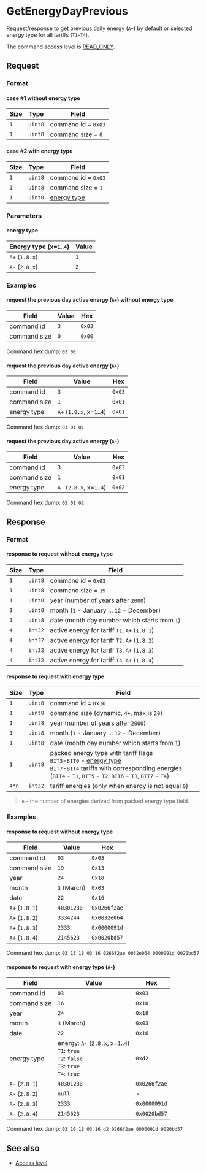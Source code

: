 # GetEnergyDayPrevious

Request/response to get previous daily energy (`A+`) by default or selected energy type for all tariffs (`T1`-`T4`).

The command access level is [READ_ONLY](../basics.md#command-access-level).


## Request

### Format

#### case #1 without energy type

| Size | Type    | Field               |
| ---- | ------- | ------------------- |
| `1`  | `uint8` | command id = `0x03` |
| `1`  | `uint8` | command size = `0`  |

#### case #2 with energy type

| Size | Type    | Field                       |
| ---- | ------- | --------------------------- |
| `1`  | `uint8` | command id = `0x03`         |
| `1`  | `uint8` | command size = `1`          |
| `1`  | `uint8` | [energy type](#energy-type) |

### Parameters

#### energy type

| Energy type (x=`1`..`4`) | Value |
| ------------------------ | ----- |
| `A+` (`1.8.x`)           | `1`   |
| `A-` (`2.8.x`)           | `2`   |

### Examples

#### request the previous day active energy (`A+`) without energy type

| Field        | Value | Hex    |
| ------------ | ----- | ------ |
| command id   | `3`   | `0x03` |
| command size | `0`   | `0x00` |

Command hex dump: `03 00`

#### request the previous day active energy (`A+`)

| Field        | Value                      | Hex    |
| ------------ | -------------------------- | ------ |
| command id   | `3`                        | `0x03` |
| command size | `1`                        | `0x01` |
| energy type  | `A+` (`1.8.x`, x=`1`..`4`) | `0x01` |

Command hex dump: `03 01 01`

#### request the previous day active energy (`A-`)

| Field        | Value                      | Hex    |
| ------------ | -------------------------- | ------ |
| command id   | `3`                        | `0x03` |
| command size | `1`                        | `0x01` |
| energy type  | `A-` (`2.8.x`, x=`1`..`4`) | `0x02` |

Command hex dump: `03 01 02`


## Response

### Format

#### response to request without energy type

| Size | Type    | Field                                         |
| ---- | ------- | --------------------------------------------- |
| `1`  | `uint8` | command id = `0x03`                           |
| `1`  | `uint8` | command size = `19`                           |
| `1`  | `uint8` | year (number of years after `2000`)           |
| `1`  | `uint8` | month (`1` - January ... `12` - December)     |
| `1`  | `uint8` | date (month day number which starts from `1`) |
| `4`  | `int32` | active energy for tariff `T1`, `A+` (`1.8.1`)  |
| `4`  | `int32` | active energy for tariff `T2`, `A+` (`1.8.2`)  |
| `4`  | `int32` | active energy for tariff `T3`, `A+` (`1.8.3`)  |
| `4`  | `int32` | active energy for tariff `T4`, `A+` (`1.8.4`)  |

#### response to request with energy type

| Size  | Type    | Field                                                                                                                                                                                                    |
| ----- | ------- | -------------------------------------------------------------------------------------------------------------------------------------------------------------------------------------------------------- |
| `1`   | `uint8` | command id = `0x16`                                                                                                                                                                                      |
| `1`   | `uint8` | command size (dynamic, `4+`, max is `20`)                                                                                                                                                                |
| `1`   | `uint8` | year (number of years after `2000`)                                                                                                                                                                      |
| `1`   | `uint8` | month (`1` - January ... `12` - December)                                                                                                                                                                |
| `1`   | `uint8` | date (month day number which starts from `1`)                                                                                                                                                            |
| `1`   | `uint8` | packed energy type with tariff flags <br/>`BIT3`-`BIT0` - [energy type](#energy-type)<br/>`BIT7`-`BIT4` tariffs with corresponding energies (`BIT4` - `T1`, `BIT5` - `T2`, `BIT6` - `T3`, `BIT7` - `T4`) |
| `4*n` | `int32` | tariff energies (only when energy is not equal `0`)                                                                                                                                                      |

> `n` - the number of energies derived from packed energy type field.

### Examples

#### response to request without energy type

| Field          | Value       | Hex          |
| -------------- | ----------- | ------------ |
| command id     | `03`        | `0x03`       |
| command size   | `19`        | `0x13`       |
| year           | `24`        | `0x18`       |
| month          | `3` (March) | `0x03`       |
| date           | `22`        | `0x16`       |
| `A+` (`1.8.1`) | `40301230`  | `0x0266f2ae` |
| `A+` (`1.8.2`) | `3334244`   | `0x0032e064` |
| `A+` (`1.8.3`) | `2333`      | `0x0000091d` |
| `A+` (`1.8.4`) | `2145623`   | `0x0020bd57` |

Command hex dump: `03 13 18 03 16 0266f2ae 0032e064 0000091d 0020bd57`

#### response to request with energy type (`A-`)

| Field          | Value                                                                                               | Hex          |
| -------------- | --------------------------------------------------------------------------------------------------- | ------------ |
| command id     | `03`                                                                                                | `0x03`       |
| command size   | `16`                                                                                                | `0x10`       |
| year           | `24`                                                                                                | `0x18`       |
| month          | `3` (March)                                                                                         | `0x03`       |
| date           | `22`                                                                                                | `0x16`       |
| energy type    | energy: `A-` (`2.8.x`, x=`1`..`4`)<br>`T1`: `true`<br>`T2`: `false`<br>`T3`: `true`<br>`T4`: `true` | `0xd2`       |
| `A-` (`2.8.1`) | `40301230`                                                                                          | `0x0266f2ae` |
| `A-` (`2.8.2`) | `null`                                                                                              | -            |
| `A-` (`2.8.3`) | `2333`                                                                                              | `0x0000091d` |
| `A-` (`2.8.4`) | `2145623`                                                                                           | `0x0020bd57` |

Command hex dump: `03 10 18 03 16 d2 0266f2ae 0000091d 0020bd57`


## See also

* [Access level](../basics.md#command-access-level)
